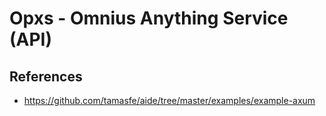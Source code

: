 # Opxs - Omnius Anything Service (API)

## References
- https://github.com/tamasfe/aide/tree/master/examples/example-axum
